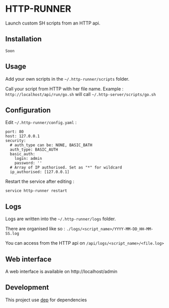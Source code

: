 # HTTP-RUNNER

Launch custom SH scripts from an HTTP api.

## Installation
```
Soon
```

## Usage

Add your own scripts in the `~/.http-runner/scripts` folder.

Call your script from HTTP with her file name. Example : `http://localhost/api/run/go.sh` will call `~/.http-server/scripts/go.sh`

## Configuration
Edit `~/.http-runner/config.yaml` :
```
port: 80
host: 127.0.0.1
security:
  # auth_type can be: NONE, BASIC_BATH
  auth_type: BASIC_AUTH
  basic_auth:
    login: admin
    password: ''
  # Array of IP authorised. Set as "*" for wildcard
  ip_authorised: [127.0.0.1]
```

Restart the service after editing :
```
service http-runner restart
```

## Logs

Logs are written into the `~/.http-runner/logs` folder.

There are organised like so :
```./logs/<script_name>/YYYY-MM-DD_HH-MM-SS.log```

You can access from the HTTP api on `/api/logs/<script_name>/<file.log>`

## Web interface

A web interface is available on http://localhost/admin

## Development

This project use [dep](https://github.com/golang/dep) for dependencies
